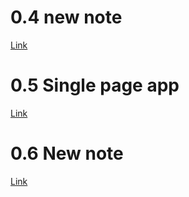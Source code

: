 # 0.4 new note

[Link](https://www.websequencediagrams.com/?lz=dGl0bGUgQ3JlYXRpbmcgYSBOZXcgTm90ZQpicm93c2VyLT5zZXJ2ZXI6IEhUVFAgUE9TVCBodHRwczovL2Z1bGxzdGFjay1leGFtcGxlYXBwLmhlcm9rdWFwcC5jb20vbmV3X25vdGUKAEAGLS0-AFEHOiAzMDIgRm91bmQgVVJMIHJlZGlyZWN0aW9uIHRvADYtb3RlcwCBGBdHRQCBAC4ARgUAgRkSSFRNTCBDb2QAgX4YADgvbWFpbi5jcwBWFAASCQABaAoKbm90ZSBvdmVyIACDEwgAg3QIIHN0YXJ0cyBleGVjdQCEGwVqcy1jb2RlCnRoYXQgcmVxdWVzdHMgSlNPTiBkYXRhIGZyb20gAIQrBiAKZW5kIACDdwUAgldGZGF0YS5qc29uAIQ5E1t7IGNvbnRlbnQ6ICIAgykFaXMgZWFzeSIsIGRhdGU6ICIyMDE5LTA1LTIzIiB9LCAuLi5dAIFfHQCBbwZlcyB0aGUgZXZlbnQgaGFuZGxlcgCBdghuZGVycwCBXQVzIHRvIGRpc3BsYXkAgW0K&s=magazine)

# 0.5 Single page app

[Link](https://www.websequencediagrams.com/?lz=dGl0bGUgU2luZ2xlIHBhZ2UgYXBwCmJyb3dzZXItPnNlcnZlcjogSFRUUCBHRVQgaHR0cHM6Ly9mdWxsc3RhY2stZXhhbXBsZWFwcC5oZXJva3VhcHAuY29tL3NwYQoAOgYtLT4ASwc6IEhUTUwtY29kZQAfRm1haW4uY3NzAFcTABIJAIEGSC5qAFMUABIHCm5vdGUgb3ZlciAAgWQIAII_CCBzdGFydHMgZXhlY3V0aW5nIGpzAIF9BnRoYXQgcmVxdWVzdHMgSlNPTiBkYXRhIGZyb20gAIJ2BiAKZW5kIG5vdGUKAIJRRmRhdGEuanNvbgCDChNbeyBjb250ZW50OiAiSFRNTCBpcyBlYXN5IiwgZGF0ZTogIjIwMTktMDUtMjMiIH0sIC4uLl0AgV8dAIFvBmVzIHRoZSBldmVudCBoYW5kbGVyAIF2CG5kZXJzAIFdBXMgdG8gZGlzcGxheQCBbQo&s=magazine)

# 0.6 New note

[Link](https://www.websequencediagrams.com/?lz=dGl0bGUgTmV3IG5vdGUgU1BBCmJyb3dzZXItPnNlcnZlcjogSFRUUCBQT1NUIGh0dHBzOi8vZnVsbHN0YWNrLWV4YW1wbGVhcHAuaGVyb2t1YXBwLmNvbS9uZXdfbm90ZV9zcGEKAEQGLS0-AFUHOiBDb25zb2xlIGxvZzogeyJtZXNzYWdlIjoiAIECBWNyZWF0ZWQifQoKAIESBW92ZXIgAIEIBwBGByByZWNpZXZlcyBhbmQgc3RvcmVzIHRoZSBuAIFECGluIGpzb24gZmlsZQplbmQAgV0FAEUMAIEFCACBagggcmVuZGVyAEEGADIJIHdpdGgASRFyZWFsIHRpbQBPCw&s=default)